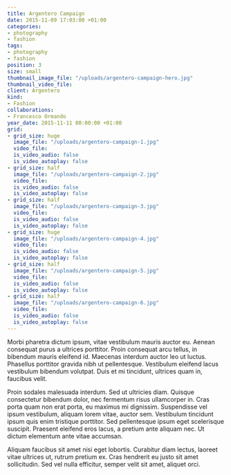 ```yaml
---
title: Argentero Campaign
date: 2015-11-09 17:03:00 +01:00
categories:
- photography
- fashion
tags:
- photography
- fashion
position: 3
size: small
thumbnail_image_file: "/uploads/argentero-campaign-hero.jpg"
thumbnail_video_file:
client: Argentero
kind:
- Fashion
collaborations:
- Francesco Ormando
year_date: 2015-11-11 00:00:00 +01:00
grid:
- grid_size: huge
  image_file: "/uploads/argentero-campaign-1.jpg"
  video_file:
  is_video_audio: false
  is_video_autoplay: false
- grid_size: half
  image_file: "/uploads/argentero-campaign-2.jpg"
  video_file:
  is_video_audio: false
  is_video_autoplay: false
- grid_size: half
  image_file: "/uploads/argentero-campaign-3.jpg"
  video_file:
  is_video_audio: false
  is_video_autoplay: false
- grid_size: huge
  image_file: "/uploads/argentero-campaign-4.jpg"
  video_file:
  is_video_audio: false
  is_video_autoplay: false
- grid_size: half
  image_file: "/uploads/argentero-campaign-5.jpg"
  video_file:
  is_video_audio: false
  is_video_autoplay: false
- grid_size: half
  image_file: "/uploads/argentero-campaign-6.jpg"
  video_file:
  is_video_audio: false
  is_video_autoplay: false
---
```


Morbi pharetra dictum ipsum, vitae vestibulum mauris auctor eu. Aenean consequat purus a ultrices porttitor. Proin consequat arcu tellus, in bibendum mauris eleifend id. Maecenas interdum auctor leo ut luctus. Phasellus porttitor gravida nibh ut pellentesque. Vestibulum eleifend lacus vestibulum bibendum volutpat. Duis et mi tincidunt, ultrices quam in, faucibus velit.

Proin sodales malesuada interdum. Sed ut ultricies diam. Quisque consectetur bibendum dolor, nec fermentum risus ullamcorper in. Cras porta quam non erat porta, eu maximus mi dignissim. Suspendisse vel ipsum vestibulum, aliquam lorem vitae, auctor sem. Vestibulum tincidunt ipsum quis enim tristique porttitor. Sed pellentesque ipsum eget scelerisque suscipit. Praesent eleifend eros lacus, a pretium ante aliquam nec. Ut dictum elementum ante vitae accumsan.

Aliquam faucibus sit amet nisi eget lobortis. Curabitur diam lectus, laoreet vitae ultrices ut, rutrum pretium ex. Cras hendrerit eu justo sit amet sollicitudin. Sed vel nulla efficitur, semper velit sit amet, aliquet orci.
